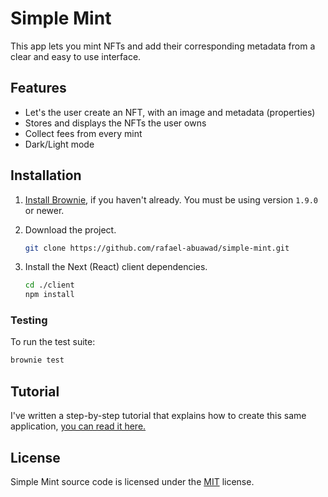 # Simple Mint

This app lets you mint NFTs and add their corresponding metadata from a clear and easy to use interface.

## Features

- Let's the user create an NFT, with an image and metadata (properties)
- Stores and displays the NFTs the user owns
- Collect fees from every mint
- Dark/Light mode


## Installation

1. [Install Brownie](https://eth-brownie.readthedocs.io/en/stable/install.html), if you haven't already. You must be using version `1.9.0` or newer.

2. Download the project.

    ```bash
    git clone https://github.com/rafael-abuawad/simple-mint.git
    ```

3. Install the Next (React) client dependencies.

    ```bash
    cd ./client
    npm install 
    ```

### Testing

To run the test suite:

```bash
brownie test
```

## Tutorial
I've written a step-by-step tutorial that explains how to create this same application, [you can read it here.](https://dev.to/rafael_abuawad/create-a-simple-minting-dapp-using-nextjs-brownie-solidity-and-tailwindcss-2034-temp-slug-4834495)

## License
Simple Mint source code is licensed under the [MIT](LICENSE.md) license.
